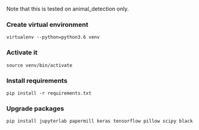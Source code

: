 Note that this is tested on animal_detection only.

### Create virtual environment
`virtualenv --python=python3.6 venv`

### Activate it
`source venv/bin/activate`

### Install requirements
`pip install -r requirements.txt`

### Upgrade packages
`pip install jupyterlab papermill keras tensorflow pillow scipy black`

